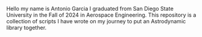 Hello my name is Antonio Garcia I graduated from San Diego State University in the Fall of 2024 in Aerospace Engineering. 
This repository is a collection of scripts I have wrote on my journey to put an Astrodynamic library together. 
